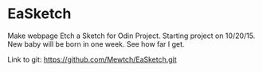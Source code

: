 # EaSketch
Make webpage Etch a Sketch for Odin Project. Starting project on 10/20/15. New baby will be born in one week. See how far I get. 

Link to git: https://github.com/Mewtch/EaSketch.git
